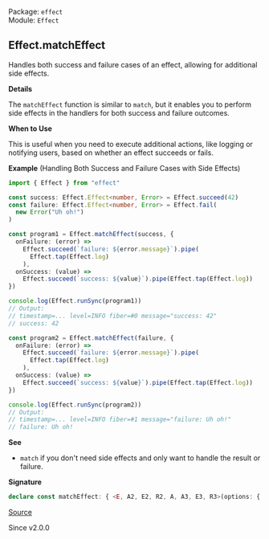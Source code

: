 Package: `effect`<br />
Module: `Effect`<br />

## Effect.matchEffect

Handles both success and failure cases of an effect, allowing for additional
side effects.

**Details**

The `matchEffect` function is similar to `match`, but it enables you to
perform side effects in the handlers for both success and failure outcomes.

**When to Use**

This is useful when you need to execute additional actions, like logging or
notifying users, based on whether an effect succeeds or fails.

**Example** (Handling Both Success and Failure Cases with Side Effects)

```ts
import { Effect } from "effect"

const success: Effect.Effect<number, Error> = Effect.succeed(42)
const failure: Effect.Effect<number, Error> = Effect.fail(
  new Error("Uh oh!")
)

const program1 = Effect.matchEffect(success, {
  onFailure: (error) =>
    Effect.succeed(`failure: ${error.message}`).pipe(
      Effect.tap(Effect.log)
    ),
  onSuccess: (value) =>
    Effect.succeed(`success: ${value}`).pipe(Effect.tap(Effect.log))
})

console.log(Effect.runSync(program1))
// Output:
// timestamp=... level=INFO fiber=#0 message="success: 42"
// success: 42

const program2 = Effect.matchEffect(failure, {
  onFailure: (error) =>
    Effect.succeed(`failure: ${error.message}`).pipe(
      Effect.tap(Effect.log)
    ),
  onSuccess: (value) =>
    Effect.succeed(`success: ${value}`).pipe(Effect.tap(Effect.log))
})

console.log(Effect.runSync(program2))
// Output:
// timestamp=... level=INFO fiber=#1 message="failure: Uh oh!"
// failure: Uh oh!
```

**See**

- `match` if you don't need side effects and only want to handle the
result or failure.

**Signature**

```ts
declare const matchEffect: { <E, A2, E2, R2, A, A3, E3, R3>(options: { readonly onFailure: (e: E) => Effect<A2, E2, R2>; readonly onSuccess: (a: A) => Effect<A3, E3, R3>; }): <R>(self: Effect<A, E, R>) => Effect<A2 | A3, E2 | E3, R2 | R3 | R>; <A, E, R, A2, E2, R2, A3, E3, R3>(self: Effect<A, E, R>, options: { readonly onFailure: (e: E) => Effect<A2, E2, R2>; readonly onSuccess: (a: A) => Effect<A3, E3, R3>; }): Effect<A2 | A3, E2 | E3, R2 | R3 | R>; }
```

[Source](https://github.com/Effect-TS/effect/tree/main/packages/effect/src/Effect.ts#L10801)

Since v2.0.0